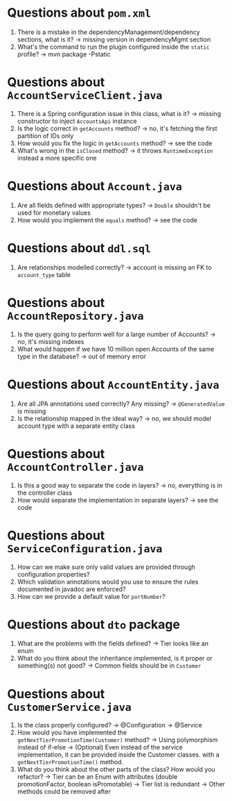 # Questions about `pom.xml`
1. There is a mistake in the dependencyManagement/dependency sections, what is it? -> missing version in dependencyMgmt section
2. What's the command to run the plugin configured inside the `static` profile? -> mvn package -Pstatic

# Questions about `AccountServiceClient.java`
1. There is a Spring configuration issue in this class, what is it? -> missing constructor to inject `AccountsApi` instance
2. Is the logic correct in `getAccounts` method? -> no, it's fetching the first partition of IDs only
3. How would you fix the logic in `getAccounts` method? -> see the code
4. What's wrong in the `isClosed` method? -> it throws `RuntimeException` instead a more specific one

# Questions about `Account.java`
1. Are all fields defined with appropriate types? -> `Double` shouldn't be used for monetary values
2. How would you implement the `equals` method? -> see the code

# Questions about `ddl.sql`
1. Are relationships modelled correctly? -> account is missing an FK to `account_type` table

# Questions about `AccountRepository.java`
1. Is the query going to perform well for a large number of Accounts? -> no, it's missing indexes
2. What would happen if we have 10 million open Accounts of the same type in the database? -> out of memory error

# Questions about `AccountEntity.java`
1. Are all JPA annotations used correctly? Any missing? -> `@GeneratedValue` is missing
2. Is the relationship mapped in the ideal way? -> no, we should model account type with a separate entity class

# Questions about `AccountController.java`
1. Is this a good way to separate the code in layers? -> no, everything is in the controller class
2. How would separate the implementation in separate layers? -> see the code

# Questions about `ServiceConfiguration.java`
1. How can we make sure only valid values are provided through configuration properties?
2. Which validation annotations would you use to ensure the rules documented in javadoc are enforced?
3. How can we provide a default value for `portNumber`?

# Questions about `dto` package
1. What are the problems with the fields defined?
    -> Tier looks like an enum
2. What do you think about the inheritance implemented, is it proper or something(s) not good?
    -> Common fields should be in `Customer`

# Questions about `CustomerService.java`
1. Is the class properly configured?
    -> @Configuration -> @Service
2. How would you have implemented the `getNextTierPromotionTime(Customer)` method?
    -> Using polymorphism instead of if-else
    -> (Optional) Even instead of the service implementation, it can be provided inside the Customer classes.
        with a `getNextTierPromotionTime()` method.
3. What do you think about the other parts of the class? How would you refactor?
    -> Tier can be an Enum with attributes (double promotionFactor, boolean isPromotable)
    -> Tier list is redundant
    -> Other methods could be removed after

